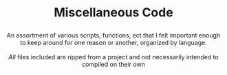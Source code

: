 # <p align="center">Miscellaneous Code</p>

<p align="center">An assortment of various scripts, functions, ect that I felt important enough to keep around for one reason or another, organized by language.<br><br>
<i>All</i> files included are ripped from a project and not necessarily intended to compiled on their own<p>